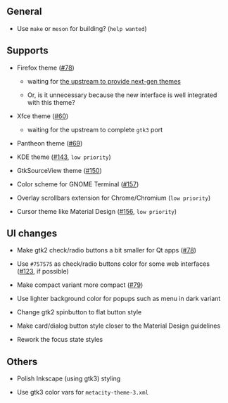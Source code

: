 ## General

- Use `make` or `meson` for building? (`help wanted`)

## Supports

- Firefox theme ([#78](../../issues/78))

  - waiting for [the upstream to provide next-gen themes](https://blog.mozilla.org/addons/2017/02/24/improving-themes-in-firefox/)

  - Or, is it unnecessary because the new interface is well integrated with this theme?

- Xfce theme ([#60](../../issues/60))

  - waiting for the upstream to complete `gtk3` port

- Pantheon theme ([#69](../../issues/69))

- KDE theme ([#143](../../issues/143), `low priority`)

- GtkSourceView theme ([#150](../../issues/150))

- Color scheme for GNOME Terminal ([#157](../../issues/157))

- Overlay scrollbars extension for Chrome/Chromium (`low priority`)

- Cursor theme like Material Design ([#156](../../issues/156), `low priority`)

## UI changes

- Make gtk2 check/radio buttons a bit smaller for Qt apps ([#78](../../issues/78))

- Use `#757575` as check/radio buttons color for some web interfaces ([#123](../../issues/123), if possible)

- Make compact variant more compact ([#79](../../issues/79))

- Use lighter background color for popups such as menu in dark variant

- Change gtk2 spinbutton to flat button style

- Make card/dialog button style closer to the Material Design guidelines

- Rework the focus state styles

## Others

- Polish Inkscape (using gtk3) styling

- Use gtk3 color vars for `metacity-theme-3.xml`
